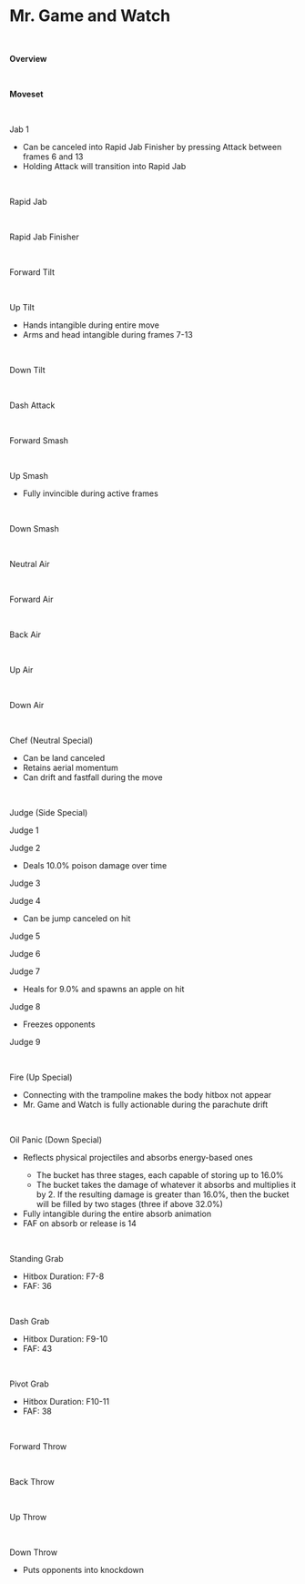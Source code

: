 # Mr. Game and Watch
<br>

<!DOCTYPE html>
<meta name="viewport" content="width=device-width; initial-scale=1.0;">
<link rel="stylesheet" type="text/css" href="../../style.css">

<p class="center"><b>Overview</b></p>
<p class="info"></p>
<br>

<p class="center"><b>Moveset</b></p>
<br>
<p>Jab 1</p>
<ul>
  <li>Can be canceled into Rapid Jab Finisher by pressing Attack between frames 6 and 13</li>
  <li>Holding Attack will transition into Rapid Jab</li>
</ul>
<div class="charTable"></div>
<br>
<p>Rapid Jab</p><div class="charTable"></div>
<br>
<p>Rapid Jab Finisher</p><div class="charTable"></div>
<br>
<p>Forward Tilt</p><div class="charTable"></div>
<br>
<p>Up Tilt</p>
<ul>
  <li>Hands intangible during entire move</li>
  <li>Arms and head intangible during frames 7-13</li>
</ul>
<div class="charTable"></div>
<br>
<p>Down Tilt</p><div class="charTable"></div>
<br>
<p>Dash Attack</p><div class="charTable"></div>
<br>
<p>Forward Smash</p><div class="charTable"></div>
<br>
<p>Up Smash</p>
<ul>
  <li>Fully invincible during active frames</li>
</ul>
<div class="charTable"></div>
<br>
<p>Down Smash</p><div class="charTable"></div>
<br>
<p>Neutral Air</p><div class="charTable"></div>
<br>
<p>Forward Air</p><div class="charTable"></div>
<br>
<p>Back Air</p><div class="charTable"></div>
<br>
<p>Up Air</p><div class="charTable"></div>
<br>
<p>Down Air</p><div class="charTable"></div>
<br>
<p>Chef (Neutral Special)</p>
<ul>
  <li>Can be land canceled</li>
  <li>Retains aerial momentum</li>
  <li>Can drift and fastfall during the move</li>
</ul>
<div class="charTable"></div>
<br>
<p>Judge (Side Special)</p>
<p class="info_header">Judge 1</p>
<div class="charTable"></div>
<p class="info_header">Judge 2</p>
<ul>
  <li>Deals 10.0% poison damage over time</li>
</ul>
<div class="charTable"></div>
<p class="info_header">Judge 3</p>
<div class="charTable"></div>
<p class="info_header">Judge 4</p>
<ul>
  <li>Can be jump canceled on hit</li>
</ul>
<div class="charTable"></div>
<p class="info_header">Judge 5</p>
<div class="charTable"></div>
<p class="info_header">Judge 6</p>
<div class="charTable"></div>
<p class="info_header">Judge 7</p>
<ul>
  <li>Heals for 9.0% and spawns an apple on hit</li>
</ul>
<div class="charTable"></div>
<p class="info_header">Judge 8</p>
<ul>
  <li>Freezes opponents</li>
</ul>
<div class="charTable"></div>
<p class="info_header">Judge 9</p>
<div class="charTable"></div>
<br>
<p>Fire (Up Special)</p>
<ul>
  <li>Connecting with the trampoline makes the body hitbox not appear</li>
  <li>Mr. Game and Watch is fully actionable during the parachute drift</li>
</ul>
<div class="charTable"></div>
<br>
<p>Oil Panic (Down Special)</p>
<ul>
  <li>Reflects physical projectiles and absorbs energy-based ones</li>
  <ul>
    <li>The bucket has three stages, each capable of storing up to 16.0%</li>
    <li>The bucket takes the damage of whatever it absorbs and multiplies it by 2. If the resulting damage is greater than 16.0%, then the bucket will be filled by two stages (three if above 32.0%)</li>
  </ul>
  <li>Fully intangible during the entire absorb animation</li>
  <li>FAF on absorb or release is 14</li>
</ul>
<div class="charTable"></div>
<br>
<p>Standing Grab</p>
<ul>
  <li>Hitbox Duration: F7-8</li>
  <li>FAF: 36</li>
</ul>
<br>
<p>Dash Grab</p>
<ul>
  <li>Hitbox Duration: F9-10</li>
  <li>FAF: 43</li>
</ul>
<br>
<p>Pivot Grab</p>
<ul>
  <li>Hitbox Duration: F10-11</li>
  <li>FAF: 38</li>
</ul>
<br>
<p>Forward Throw</p><div class="charTable"></div>
<br>
<p>Back Throw</p><div class="charTable"></div>
<br>
<p>Up Throw</p><div class="charTable"></div>
<br>
<p>Down Throw</p>
<ul>
  <li>Puts opponents into knockdown</li>
</ul>
<div class="charTable"></div>

<script src="https://ajax.googleapis.com/ajax/libs/jquery/3.6.3/jquery.min.js"></script>
<script src="../../js/arrow.js"></script>
<script type="text/javascript" src="../../js/dataparser.js"></script>
<script type="text/javascript">
  importFile("./data/data_gamewatch.json");
</script>